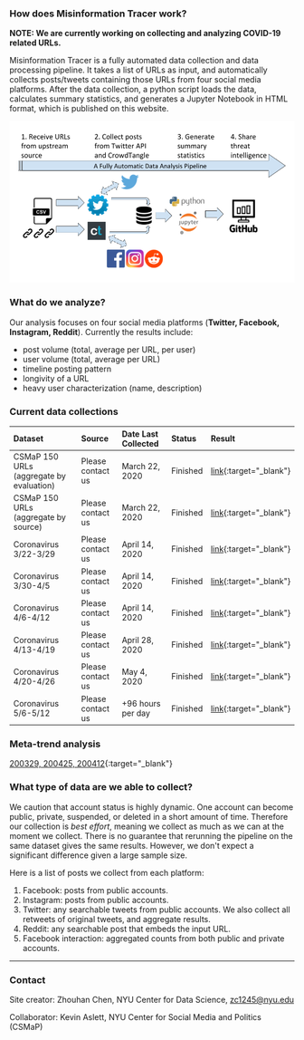 

### How does Misinformation Tracer work?

__NOTE: We are currently working on collecting and analyzing COVID-19 related URLs.__

Misinformation Tracer is a fully automated data collection and data processing pipeline. It takes a list of URLs as input, and automatically collects posts/tweets containing those URLs from four social media platforms. After the data collection, a python script loads the data, calculates summary statistics, and generates a Jupyter Notebook in HTML format, which is published on this website.

![Branching](architecture.png)


### What do we analyze?

Our analysis focuses on four social media platforms (**Twitter, Facebook, Instagram, Reddit**). Currently the results include:

* post volume (total, average per URL, per user)
* user volume (total, average per URL)
* timeline posting pattern
* longivity of a URL 
* heavy user characterization (name, description)


### Current data collections


| Dataset      | Source    |   Date Last Collected    | Status            | Result |
|:-------------|:------------------|:------------------|:------------------|:-------|
| CSMaP 150 URLs (aggregate by evaluation) |  Please contact us  | March 22, 2020| Finished       | [link](./csmap_150_url.html){:target="_blank"}  |
| CSMaP 150 URLs (aggregate by source)  |  Please contact us  | March 22, 2020| Finished       | [link](./csmap_150_url_source_only.html){:target="_blank"}  |
| Coronavirus 3/22-3/29|Please contact us | April 14, 2020| Finished     |[link](./tracker_200329.html){:target="_blank"}   |
| Coronavirus 3/30-4/5 |Please contact us | April 14, 2020| Finished     |[link](./tracker_200405.html){:target="_blank"}   |
| Coronavirus 4/6-4/12 |Please contact us | April 14, 2020| Finished     |[link](./tracker_200412.html){:target="_blank"}   |
| Coronavirus 4/13-4/19 |Please contact us | April 28, 2020| Finished     |[link](./tracker_200419.html){:target="_blank"}   |
| Coronavirus 4/20-4/26 |Please contact us | May 4, 2020| Finished |[link](./tracker_200426.html){:target="_blank"}   |
| Coronavirus 5/6-5/12 |Please contact us | +96 hours per day | Finished     |[link](./200506_200512.html){:target="_blank"}   |

### Meta-trend analysis
[200329, 200425, 200412](./cross_platform_trend_analysis.html){:target="_blank"}

<!-- [link](./source/mit_collection.csv) -->
<!-- [link](./source/csmap_150.csv) -->
<!-- [link](./source/coronavirus.csv) -->

### What type of data are we able to collect?

We caution that account status is highly dynamic. One account can become public, private, suspended, or deleted in a short amount of time. Therefore our collection is _best effort_, meaning we collect as much as we can at the moment we collect. There is no guarantee that rerunning the pipeline on the same dataset gives the same results. However, we don't expect a significant difference given a large sample size. 

Here is a list of posts we collect from each platform:

1. Facebook: posts from public accounts.
2. Instagram: posts from public accounts.
3. Twitter: any searchable tweets from public accounts. We also collect all retweets of original tweets, and aggregate results.  
4. Reddit: any searchable post that embeds the input URL.
5. Facebook interaction: aggregated counts from both public and private accounts.



* * *

### Contact

Site creator: Zhouhan Chen, NYU Center for Data Science, <zc1245@nyu.edu>

Collaborator: Kevin Aslett, NYU Center for Social Media and Politics (CSMaP)
